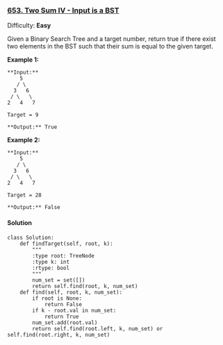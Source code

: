 ### [653\. Two Sum IV - Input is a BST](https://leetcode.com/problems/two-sum-iv-input-is-a-bst/description/)

Difficulty: **Easy**



Given a Binary Search Tree and a target number, return true if there exist two elements in the BST such that their sum is equal to the given target.

**Example 1:**  

```
**Input:** 
    5
   / \
  3   6
 / \   \
2   4   7

Target = 9

**Output:** True
```

**Example 2:**  

```
**Input:** 
    5
   / \
  3   6
 / \   \
2   4   7

Target = 28

**Output:** False
```



#### Solution
```
class Solution:
    def findTarget(self, root, k):
        """
        :type root: TreeNode
        :type k: int
        :rtype: bool
        """
        num_set = set([])
        return self.find(root, k, num_set)
    def find(self, root, k, num_set):
        if root is None:
            return False
        if k - root.val in num_set:
            return True
        num_set.add(root.val)
        return self.find(root.left, k, num_set) or self.find(root.right, k, num_set)
​
```